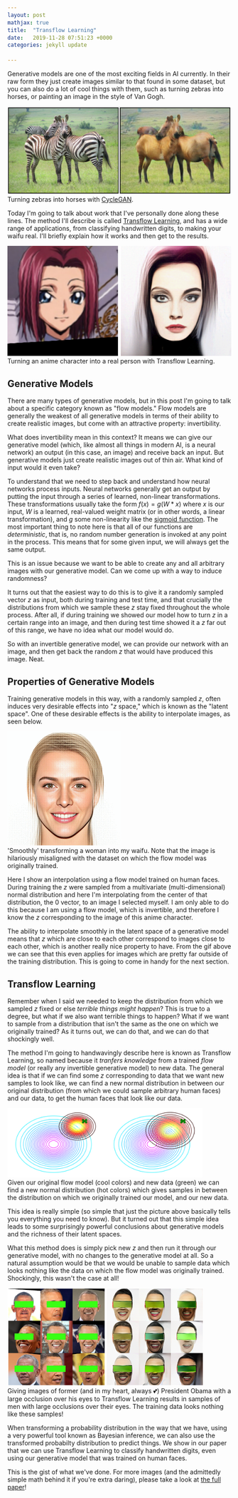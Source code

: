 ```yaml
---
layout: post
mathjax: true
title:  "Transflow Learning"
date:   2019-11-28 07:51:23 +0000
categories: jekyll update

---
```


Generative models are one of the most exciting fields in AI currently. In their raw form they just create images similar to that found in some dataset, but you can also do a lot of cool things with them, such as turning zebras into horses, or painting an image in the style of Van Gogh.


<div class="imgcap">
<img src="/assets/transflow/cyclegan.png">
<div class="thecap">Turning zebras into horses with <a href='https://arxiv.org/abs/1703.10593'>CycleGAN</a>.</div>
</div>

Today I'm going to talk about work that I've personally done along these lines. The method I'll describe is called <a href='https://arxiv.org/abs/1911.13270'>Transflow Learning</a>, and has a wide range of applications, from classifying handwritten digits, to making your waifu real. I'll briefly explain how it works and then get to the results.

<div class="imgcap">
<img src="/assets/transflow/cherrypicked.png">
<div class="thecap">Turning an anime character into a real person with Transflow Learning.</div>
</div>

## Generative Models

There are many types of generative models, but in this post I'm going to talk about a specific category known as "flow models." Flow models are generally the weakest of all generative models in terms of their ability to create realistic images, but come with an attractive property: invertibility.

What does invertibility mean in this context? It means we can give our generative model (which, like almost all things in modern AI, is a neural network) an output (in this case, an image) and receive back an input. But generative models just create realistic images out of thin air. What kind of input would it even take?

To understand that we need to step back and understand how neural networks process inputs. Neural networks generally get an output by putting the input through a series of learned, non-linear transformations. These transformations usually take the form $f(x) = g(W * x)$ where $x$ is our input, $W$ is a learned, real-valued weight matrix (or in other words, a linear transformation), and $g$ some non-linearity like the <a href='https://en.wikipedia.org/wiki/Sigmoid_function'>sigmoid function</a>. The most important thing to note here is that all of our functions are <i>deterministic</i>, that is, no random number generation is invoked at any point in the process. This means that for some given input, we will always get the same output.

This is an issue because we want to be able to create any and all arbitrary images with our generative model. Can we come up with a way to induce randomness?

It turns out that the easiest way to do this is to give it a randomly sampled vector $z$ as input, both during training and test time, and that crucially the distributions from which we sample these $z$ stay fixed throughout the whole process. After all, if during training we showed our model how to turn $z$ in a certain range into an image, and then during test time showed it a $z$ far out of this range, we have no idea what our model would do.

So with an invertible generative model, we can provide our network with an image, and then get back the random $z$ that would have produced this image. Neat.

## Properties of Generative Models

Training generative models in this way, with a randomly sampled $z$, often induces very desirable effects into "$z$ space," which is known as the "latent space". One of these desirable effects is the ability to interpolate images, as seen below.

<div class="imgcap">
<img src="/assets/transflow/magnitude.gif">
<div class="thecap">'Smoothly' transforming a woman into my waifu. Note that the image is hilariously misaligned with the dataset on which the flow model was originally trained.</div>
</div>

Here I show an interpolation using a flow model trained on human faces. During training the $z$ were sampled from a multivariate (multi-dimensional) normal distribution and here I'm interpolating from the center of that distribution, the 0 vector, to an image I selected myself. I am only able to do this because I am using a flow model, which is invertible, and therefore I know the $z$ corresponding to the image of this anime character.

The ability to interpolate smoothly in the latent space of a generative model means that $z$ which are close to each other correspond to images close to each other, which is another really nice property to have. From the gif above we can see that this even applies for images which are pretty far outside of the training distribution. This is going to come in handy for the next section.

## Transflow Learning

Remember when I said we needed to keep the distribution from which we sampled $z$ fixed or else <i>terrible things might happen</i>? This is true to a degree, but what if we also want terrible things to happen? What if we want to sample from a distribution that isn't the same as the one on which we originally trained? As it turns out, we can do that, and we can do that shockingly well.

The method I'm going to handwavingly describe here is known as Transflow Learning, so named because it <i>tranfers knowledge</i> from a trained <i>flow model</i> (or really any invertible generative model) to new data. The general idea is that if we can find some $z$ corresponding to data that we want new samples to look like, we can find a new normal distribution in between our original distribution (from which we could sample arbitrary human faces) and our data, to get the human faces that look like our data.

<div class="imgcap">
<img src="/assets/transflow/gaussians.png">
<div class="thecap">Given our original flow model (cool colors) and new data (green) we can find a new normal distribution (hot colors) which gives samples in between the distribution on which we originally trained our model, and our new data.</div>
</div>

This idea is really simple (so simple that just the picture above basically tells you everything you need to know). But it turned out that this simple idea leads to some surprisingly powerful conclusions about generative models and the richness of their latent spaces.

What this method does is simply pick new $z$ and then run it through our generative model, with no changes to the generative model at all. So a natural assumption would be that we would be unable to sample data which looks nothing like the data on which the flow model was originally trained. Shockingly, this wasn't the case at all!

<div class="imgcap">
<img src="/assets/transflow/obama.png">
<div class="thecap">Giving images of former (and in my heart, always 💕) President Obama with a large occlusion over his eyes to Transflow Learning results in samples of men with large occlusions over their eyes. The training data looks nothing like these samples!</div>
</div>

When transforming a probability distribution in the way that we have, using a very powerful tool known as Bayesian inference, we can also use the transformed probabilty distribution to predict things. We show in our paper that we can use Transflow Learning to classify handwritten digits, even using our generative model that was trained on human faces.

This is the gist of what we've done. For more images (and the admittedly simple math behind it if you're extra daring), please take a look at <a href='https://arxiv.org/abs/1911.13270'>the full paper</a>!
